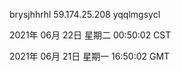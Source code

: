 brysjhhrhl 59.174.25.208 yqqlmgsycl

2021年 06月 22日 星期二 00:50:02 CST

2021年 06月 21日 星期一 16:50:02 GMT
